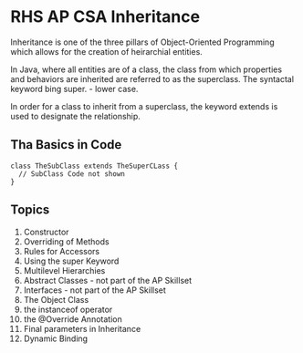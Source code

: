 # RHS AP CSA Inheritance

Inheritance is one of the three pillars of Object-Oriented Programming which allows for the creation of heirarchial entities.

In Java, where all entities are of a class, the class from which properties and behaviors are inherited are referred to as the superclass. The syntactal keyword bing super. - lower case.

In order for a class to inherit from a superclass, the keyword extends is used to designate the relationship.

## Tha Basics in Code
~~~
class TheSubClass extends TheSuperCLass {
  // SubClass Code not shown
}
~~~

## Topics 

1. Constructor
2. Overriding of Methods
3. Rules for Accessors
4. Using the super Keyword
5. Multilevel Hierarchies
6. Abstract Classes - not part of the AP Skillset
7. Interfaces - not part of the AP Skillset
8. The Object Class
9. the instanceof operator
10. the @Override Annotation
11. Final parameters in Inheritance
12. Dynamic Binding
